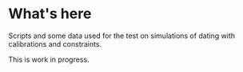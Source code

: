 # What's here
Scripts and some data used for the test on simulations of dating with calibrations and constraints.

This is work in progress.

